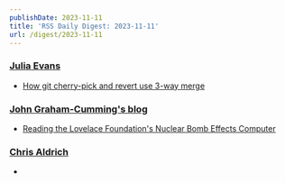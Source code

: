 ```yaml
---
publishDate: 2023-11-11
title: 'RSS Daily Digest: 2023-11-11'
url: /digest/2023-11-11
---
```


### [Julia Evans](http://jvns.ca/)

  * [How git cherry-pick and revert use 3-way merge](https://jvns.ca/blog/2023/11/10/how-cherry-pick-and-revert-work/)
  
### [John Graham-Cumming's blog](http://blog.jgc.org/)

  * [Reading the Lovelace Foundation's Nuclear Bomb Effects Computer](http://blog.jgc.org/feeds/8915328090627249691/comments/default)
  
### [Chris Aldrich](https://boffosocko.com/)

  * [](https://boffosocko.com/2023/11/10/55819764/)
  

